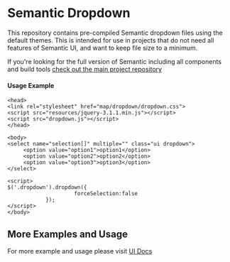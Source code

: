 # Semantic Dropdown

This repository contains pre-compiled Semantic dropdown files using the default themes. This is intended for use in projects that do not need all features of Semantic UI, and want to keep file size to a minimum.


If you're looking for the full version of Semantic including all components and build tools [check out the main project repository](https://github.com/Semantic-Org/Semantic-UI/tree/1.0)


#### Usage Example
```
<head>
<link rel="stylesheet" href="map/dropdown/dropdown.css">
<script src="resources/jquery-3.1.1.min.js"></script>
<script src="dropdown.js"></script>
</head>

<body>
<select name="selection[]" multiple="" class="ui dropdown">
	 <option value="option1">option1</option>
	 <option value="option2">option2</option>
	 <option value="option3">option3</option>
</select>

<script>
$('.dropdown').dropdown({
			         forceSelection:false
			}); 
</script>
</body>

```


## More Examples and Usage

For more example and usage please visit [UI Docs](https://semantic-ui.com/modules/dropdown.html)


